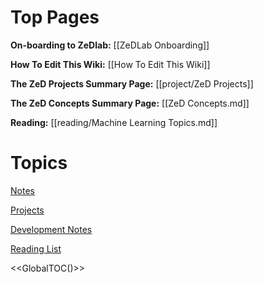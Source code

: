 # Top Pages


**On-boarding to ZeDlab:** [[ZeDLab Onboarding]]

**How To Edit This Wiki:** [[How To Edit This Wiki]]

**The ZeD Projects Summary Page:** [[project/ZeD Projects]]

**The ZeD Concepts Summary Page:** [[ZeD Concepts.md]]

**Reading:** [[reading/Machine Learning Topics.md]]

# Topics

[Notes](notes/Readme.md)

[Projects](project/Readme.md)

[Development Notes](development/Readme.md)

[Reading List](reading/Readme.md)








<<GlobalTOC()>>
